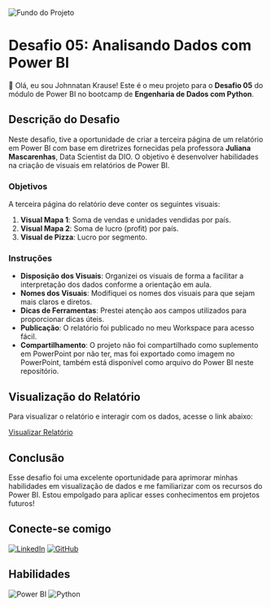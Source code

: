 ![Fundo do Projeto](https://github.com/JohnnatanKrause/Desafio-05-DIO-Analisando-dados-Com-Power-BI/issues/1#issue-2619912068)

# Desafio 05: Analisando Dados com Power BI

👋 Olá, eu sou Johnnatan Krause! Este é o meu projeto para o **Desafio 05** do módulo de Power BI no bootcamp de **Engenharia de Dados com Python**.

## Descrição do Desafio

Neste desafio, tive a oportunidade de criar a terceira página de um relatório em Power BI com base em diretrizes fornecidas pela professora **Juliana Mascarenhas**, Data Scientist da DIO. O objetivo é desenvolver habilidades na criação de visuais em relatórios de Power BI.

### Objetivos

A terceira página do relatório deve conter os seguintes visuais:

1. **Visual Mapa 1**: Soma de vendas e unidades vendidas por país.
2. **Visual Mapa 2**: Soma de lucro (profit) por país.
3. **Visual de Pizza**: Lucro por segmento.

### Instruções

- **Disposição dos Visuais**: Organizei os visuais de forma a facilitar a interpretação dos dados conforme a orientação em aula.
- **Nomes dos Visuais**: Modifiquei os nomes dos visuais para que sejam mais claros e diretos.
- **Dicas de Ferramentas**: Prestei atenção aos campos utilizados para proporcionar dicas úteis.
- **Publicação**: O relatório foi publicado no meu Workspace para acesso fácil.
- **Compartilhamento**: O projeto não foi compartilhado como suplemento em PowerPoint por não ter, mas foi exportado como imagem no PowerPoint, também está disponível como arquivo do Power BI neste repositório.

## Visualização do Relatório

Para visualizar o relatório e interagir com os dados, acesse o link abaixo:

[Visualizar Relatório](https://app.powerbi.com/groups/me/list?experience=power-bi)

## Conclusão

Esse desafio foi uma excelente oportunidade para aprimorar minhas habilidades em visualização de dados e me familiarizar com os recursos do Power BI. Estou empolgado para aplicar esses conhecimentos em projetos futuros!

## Conecte-se comigo

[![LinkedIn](https://img.shields.io/badge/LinkedIn-0077B5?style=for-the-badge&logo=linkedin&logoColor=white)](https://www.linkedin.com/in/johnnatankrause/)
[![GitHub](https://img.shields.io/badge/GitHub-100000?style=for-the-badge&logo=github&logoColor=white)](https://github.com/JohnnatanKrause)

## Habilidades

![Power BI](https://img.shields.io/badge/Power%20BI-F2C94C?style=for-the-badge&logo=powerbi&logoColor=black)
![Python](https://img.shields.io/badge/python-3670A0?style=for-the-badge&logo=python&logoColor=ffdd54)


